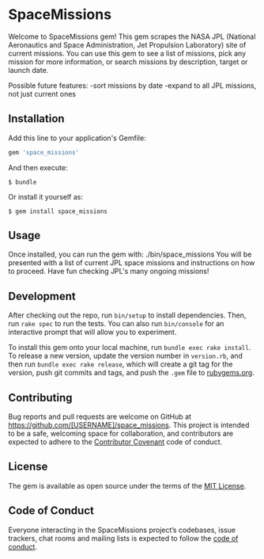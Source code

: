 # SpaceMissions

Welcome to SpaceMissions gem! This gem scrapes the NASA JPL (National Aeronautics and Space Administration, Jet Propulsion Laboratory) site of current missions. You can use this gem to see a list of missions, pick any mission for more information, or search missions by description, target or launch date.

Possible future features:
-sort missions by date
-expand to all JPL missions, not just current ones

## Installation

Add this line to your application's Gemfile:

```ruby
gem 'space_missions'
```

And then execute:

    $ bundle

Or install it yourself as:

    $ gem install space_missions

## Usage

Once installed, you can run the gem with: ./bin/space_missions
You will be presented with a list of current JPL space missions and instructions on how to proceed.
Have fun checking JPL's many ongoing missions!

## Development

After checking out the repo, run `bin/setup` to install dependencies. Then, run `rake spec` to run the tests. You can also run `bin/console` for an interactive prompt that will allow you to experiment.

To install this gem onto your local machine, run `bundle exec rake install`. To release a new version, update the version number in `version.rb`, and then run `bundle exec rake release`, which will create a git tag for the version, push git commits and tags, and push the `.gem` file to [rubygems.org](https://rubygems.org).

## Contributing

Bug reports and pull requests are welcome on GitHub at https://github.com/[USERNAME]/space_missions. This project is intended to be a safe, welcoming space for collaboration, and contributors are expected to adhere to the [Contributor Covenant](http://contributor-covenant.org) code of conduct.

## License

The gem is available as open source under the terms of the [MIT License](https://opensource.org/licenses/MIT).

## Code of Conduct

Everyone interacting in the SpaceMissions project’s codebases, issue trackers, chat rooms and mailing lists is expected to follow the [code of conduct](https://github.com/[USERNAME]/space_missions/blob/master/CODE_OF_CONDUCT.md).
